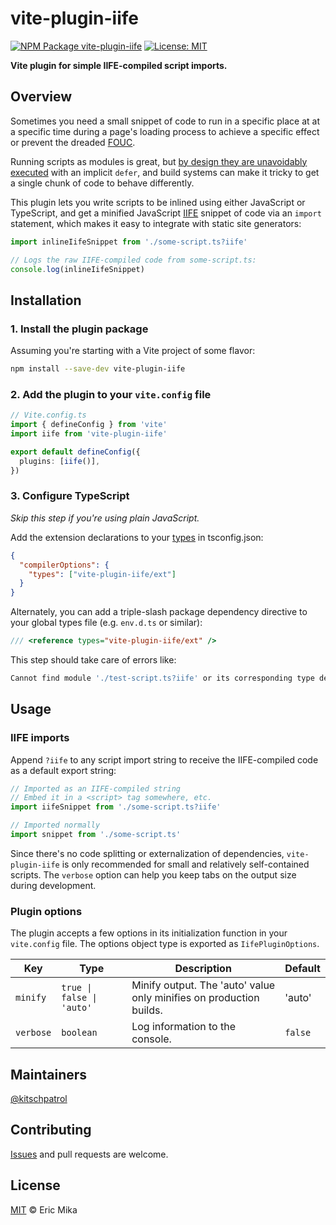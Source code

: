 <!--+ Warning: Content inside HTML comment blocks was generated by mdat and may be overwritten. +-->

<!-- title -->

# vite-plugin-iife

<!-- /title -->

<!-- badges -->

[![NPM Package vite-plugin-iife](https://img.shields.io/npm/v/vite-plugin-iife.svg)](https://npmjs.com/package/vite-plugin-iife)
[![License: MIT](https://img.shields.io/badge/License-MIT-yellow.svg)](https://opensource.org/licenses/MIT)

<!-- /badges -->

<!-- short-description -->

**Vite plugin for simple IIFE-compiled script imports.**

<!-- /short-description -->

## Overview

Sometimes you need a small snippet of code to run in a specific place at at a specific time during a page's loading process to achieve a specific effect or prevent the dreaded [FOUC](https://en.wikipedia.org/wiki/Flash_of_unstyled_content).

Running scripts as modules is great, but [by design they are unavoidably executed](https://jakearchibald.com/2017/es-modules-in-browsers/#defer-by-default) with an implicit `defer`, and build systems can make it tricky to get a single chunk of code to behave differently.

This plugin lets you write scripts to be inlined using either JavaScript or TypeScript, and get a minified JavaScript [IIFE](https://developer.mozilla.org/en-US/docs/Glossary/IIFE) snippet of code via an `import` statement, which makes it easy to integrate with static site generators:

```ts
import inlineIifeSnippet from './some-script.ts?iife'

// Logs the raw IIFE-compiled code from some-script.ts:
console.log(inlineIifeSnippet)
```

## Installation

### 1. Install the plugin package

Assuming you're starting with a Vite project of some flavor:

```sh
npm install --save-dev vite-plugin-iife
```

### 2. Add the plugin to your `vite.config` file

```ts
// Vite.config.ts
import { defineConfig } from 'vite'
import iife from 'vite-plugin-iife'

export default defineConfig({
  plugins: [iife()],
})
```

### 3. Configure TypeScript

_Skip this step if you're using plain JavaScript._

Add the extension declarations to your [types](https://www.typescriptlang.org/tsconfig#types) in tsconfig.json:

```json
{
  "compilerOptions": {
    "types": ["vite-plugin-iife/ext"]
  }
}
```

Alternately, you can add a triple-slash package dependency directive to your global types file (e.g. `env.d.ts` or similar):

```ts
/// <reference types="vite-plugin-iife/ext" />
```

This step should take care of errors like:

```sh
Cannot find module './test-script.ts?iife' or its corresponding type declarations.ts(2307)
```

## Usage

### IIFE imports

Append `?iife` to any script import string to receive the IIFE-compiled code as a default export string:

```ts
// Imported as an IIFE-compiled string
// Embed it in a <script> tag somewhere, etc.
import iifeSnippet from './some-script.ts?iife'

// Imported normally
import snippet from './some-script.ts'
```

Since there's no code splitting or externalization of dependencies, `vite-plugin-iife` is only recommended for small and relatively self-contained scripts. The `verbose` option can help you keep tabs on the output size during development.

### Plugin options

The plugin accepts a few options in its initialization function in your `vite.config` file. The options object type is exported as `IifePluginOptions`.

| Key       | Type                      | Description                                                         | Default |
| --------- | ------------------------- | ------------------------------------------------------------------- | ------- |
| `minify`  | `true \| false \| 'auto'` | Minify output. The 'auto' value only minifies on production builds. | 'auto'  |
| `verbose` | `boolean`                 | Log information to the console.                                     | `false` |

## Maintainers

[@kitschpatrol](https://github.com/kitschpatrol)

<!-- contributing -->

## Contributing

[Issues](https://github.com/kitschpatrol/vite-plugin-iife/issues) and pull requests are welcome.

<!-- /contributing -->

<!-- license -->

## License

[MIT](license.txt) © Eric Mika

<!-- /license -->
